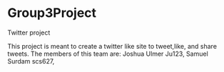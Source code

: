 # Group3Project
Twitter project

This project is meant to create a twitter like site to tweet,like, and share tweets.
The members of this team are: 
Joshua Ulmer Ju123,
Samuel Surdam scs627,

